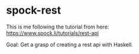 # spock-rest

This is me following the tutorial from here: https://www.spock.li/tutorials/rest-api

Goal: Get a grasp of creating a rest api with Haskell.